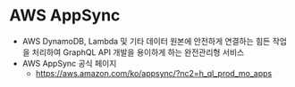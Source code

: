 # AWS AppSync

- AWS DynamoDB, Lambda 및 기타 데이터 원본에 안전하게 연결하는 힘든 작업을 처리하여 GraphQL API 개발을 용이하게 하는 완전관리형 서비스
- AWS AppSync 공식 페이지
  - https://aws.amazon.com/ko/appsync/?nc2=h_ql_prod_mo_apps


